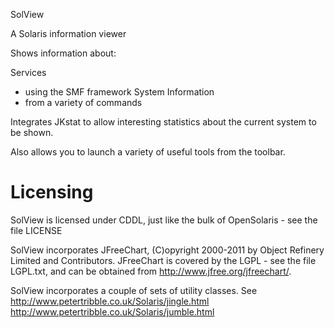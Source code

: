 SolView

A Solaris information viewer

Shows information about:

Services
 - using the SMF framework
System Information
 - from a variety of commands

Integrates JKstat to allow interesting statistics about the current
system to be shown.

Also allows you to launch a variety of useful tools from the toolbar.

Licensing
=========

SolView is licensed under CDDL, just like the bulk of OpenSolaris - see
the file LICENSE

SolView incorporates JFreeChart, (C)opyright 2000-2011 by Object
Refinery Limited and Contributors. JFreeChart is covered by the LGPL -
see the file LGPL.txt, and can be obtained from
http://www.jfree.org/jfreechart/.

SolView incorporates a couple of sets of utility classes. See
http://www.petertribble.co.uk/Solaris/jingle.html
http://www.petertribble.co.uk/Solaris/jumble.html
